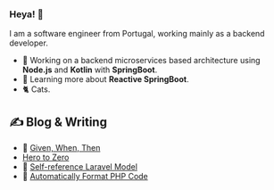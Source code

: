 ### Heya! 👋

I am a software engineer from Portugal, working mainly as a backend developer.
- 🔭 Working on a backend microservices based architecture using **Node.js** and **Kotlin** with **SpringBoot**.
- 🌱 Learning more about **Reactive SpringBoot**.
- 🐈 Cats.

## ✍️ Blog & Writing

- 🧪 [Given, When, Then](https://joaorbrandao.medium.com/given-when-then-326d86a3c165#a4a1-79ad35f7dcdd)
- [Hero to Zero](https://joaorbrandao.medium.com/hero-to-zero-ba8de7f47828)
- 🔄 [Self-reference Laravel Model](https://joaorbrandao.medium.com/self-reference-laravel-model-fa8a7b37360d)
- 💅 [Automatically Format PHP Code](https://joaorbrandao.medium.com/automatically-format-php-code-af6d495b3823)
